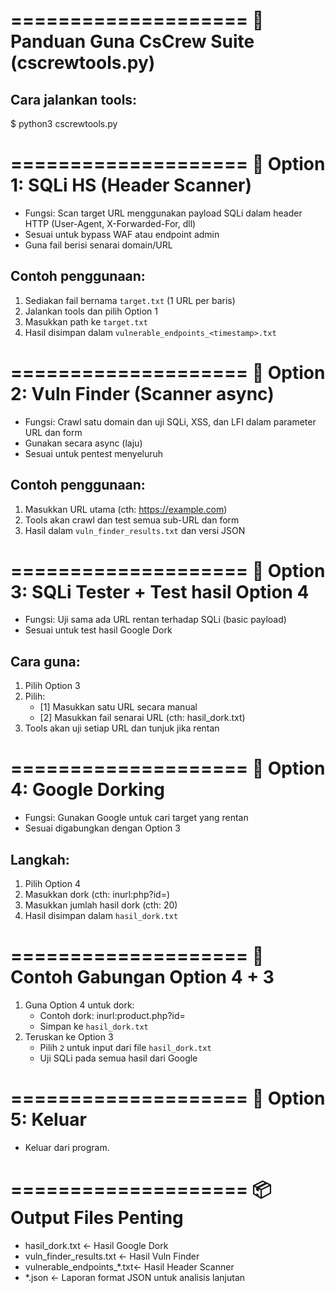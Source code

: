 ====================
📄 Panduan Guna CsCrew Suite (cscrewtools.py)
====================

Cara jalankan tools:
--------------------
$ python3 cscrewtools.py


====================
🔹 Option 1: SQLi HS (Header Scanner)
====================
- Fungsi: Scan target URL menggunakan payload SQLi dalam header HTTP (User-Agent, X-Forwarded-For, dll)
- Sesuai untuk bypass WAF atau endpoint admin
- Guna fail berisi senarai domain/URL

Contoh penggunaan:
------------------
1. Sediakan fail bernama `target.txt` (1 URL per baris)
2. Jalankan tools dan pilih Option 1
3. Masukkan path ke `target.txt`
4. Hasil disimpan dalam `vulnerable_endpoints_<timestamp>.txt`


====================
🔹 Option 2: Vuln Finder (Scanner async)
====================
- Fungsi: Crawl satu domain dan uji SQLi, XSS, dan LFI dalam parameter URL dan form
- Gunakan secara async (laju)
- Sesuai untuk pentest menyeluruh

Contoh penggunaan:
------------------
1. Masukkan URL utama (cth: https://example.com)
2. Tools akan crawl dan test semua sub-URL dan form
3. Hasil dalam `vuln_finder_results.txt` dan versi JSON


====================
🔹 Option 3: SQLi Tester + Test hasil Option 4
====================
- Fungsi: Uji sama ada URL rentan terhadap SQLi (basic payload)
- Sesuai untuk test hasil Google Dork

Cara guna:
----------
1. Pilih Option 3
2. Pilih:
   - [1] Masukkan satu URL secara manual
   - [2] Masukkan fail senarai URL (cth: hasil_dork.txt)
3. Tools akan uji setiap URL dan tunjuk jika rentan


====================
🔹 Option 4: Google Dorking
====================
- Fungsi: Gunakan Google untuk cari target yang rentan
- Sesuai digabungkan dengan Option 3

Langkah:
--------
1. Pilih Option 4
2. Masukkan dork (cth: inurl:php?id=)
3. Masukkan jumlah hasil dork (cth: 20)
4. Hasil disimpan dalam `hasil_dork.txt`


====================
🔁 Contoh Gabungan Option 4 + 3
====================
1. Guna Option 4 untuk dork:
   - Contoh dork: inurl:product.php?id=
   - Simpan ke `hasil_dork.txt`
2. Teruskan ke Option 3
   - Pilih `2` untuk input dari file `hasil_dork.txt`
   - Uji SQLi pada semua hasil dari Google


====================
🛑 Option 5: Keluar
====================
- Keluar dari program.


====================
📦 Output Files Penting
====================
- hasil_dork.txt            ← Hasil Google Dork
- vuln_finder_results.txt   ← Hasil Vuln Finder
- vulnerable_endpoints_*.txt← Hasil Header Scanner
- *.json                    ← Laporan format JSON untuk analisis lanjutan

